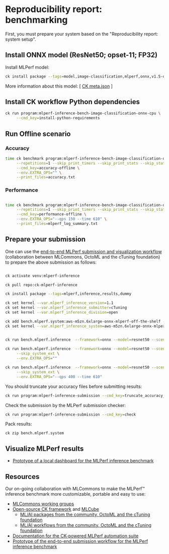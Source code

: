 # Reproducibility report: benchmarking

First, you must prepare your system based on the "Reproducibility report: system setup".


## Install ONNX model (ResNet50; opset-11; FP32)

Install MLPerf model:

```bash
ck install package --tags=model,image-classification,mlperf,onnx,v1.5-opset-11
```

More information about this model: 
[ [CK meta.json](https://github.com/mlcommons/ck-mlops/blob/main/package/ml-model-mlperf-resnet50-onnx/.cm/meta.json) ]


## Install CK workflow Python dependencies

```bash
ck run program:mlperf-inference-bench-image-classification-onnx-cpu \
     --cmd_key=install-python-requirements
```

## Run Offline scenario

### Accuracy

```bash
time ck benchmark program:mlperf-inference-bench-image-classification-onnx-cpu \
     --repetitions=1 --skip_print_timers --skip_print_stats --skip_stat_analysis \
     --cmd_key=accuracy-offline \
     --env.EXTRA_OPS="" \
     --print_files=accuracy.txt
```

### Performance

```bash

time ck benchmark program:mlperf-inference-bench-image-classification-onnx-cpu \
     --repetitions=1 --skip_print_timers --skip_print_stats --skip_stat_analysis \
     --cmd_key=performance-offline \
     --env.EXTRA_OPS="--qps 150 --time 610" \
     --print_files=mlperf_log_summary.txt

```







## Prepare your submission

One can use the [end-to-end MLPerf submission and visualization workflow](https://github.com/mlcommons/ck-mlops/tree/main/module/bench.mlperf.inference)
(collaboration between MLCommons, OctoML and the cTuning foundation) to prepare the above submission as follows:

```bash

ck activate venv:mlperf-inference

ck pull repo:ck-mlperf-inference

ck install package --tags=mlperf,inference,results,dummy

ck set kernel --var.mlperf_inference_version=1.1
ck set kernel --var.mlperf_inference_submitter=cTuning
ck set kernel --var.mlperf_inference_division=open

ck add bench.mlperf.system:aws-m5zn.6xlarge-onnx-mlperf-off-the-shelf --base=1-node-2s-clx-tf-int8
ck set kernel --var.mlperf_inference_system=aws-m5zn.6xlarge-onnx-mlperf-off-the-shelf


ck run bench.mlperf.inference  --framework=onnx --model=resnet50 --scenario=offline --mode=prereq
       
ck run bench.mlperf.inference  --framework=onnx --model=resnet50 --scenario=offline --mode=accuracy \
     --skip_system_ext \
     --env.EXTRA_OPS=""

ck run bench.mlperf.inference  --framework=onnx --model=resnet50 --scenario=offline --mode=performance \
     --skip_system_ext \
     --env.EXTRA_OPS="--qps 400 --time 610"

```

You should truncate your accuracy files before submitting results:
```bash
ck run program:mlperf-inference-submission --cmd_key=truncate_accuracy_log --env.CK_MLPERF_SUBMITTER=cTuning
```

Check the submission by the MLPerf submission checker:
```bash
ck run program:mlperf-inference-submission --cmd_key=check
```

Pack results:
```
ck zip bench.mlperf.system
```



## Visualize MLPerf results

* [Prototype of a local dashboard for the MLPerf inference benchmark](https://github.com/mlcommons/ck-mlops/blob/main/module/bench.mlperf.inference/README.results.md)



## Resources

Our on-going collaboration with MLCommons to make 
the MLPerf&trade; inference benchmark more customizable, portable and easy to use:

* [MLCommons working groups](https://mlcommons.org/en/groups)
* [Open-source CK framework](https://github.com/mlcommons/ck) and [MLCube](https://github.com/mlcommons/mlcube)
  * [ML/AI packages from the community, OctoML and the cTuning foundation](https://github.com/mlcommons/ck-mlops/tree/main/package)
  * [ML/AI workflows from the community, OctoML and the cTuning foundation](https://github.com/mlcommons/ck-mlops/tree/main/program)
* [Documentation for the CK-powered MLPerf automation suite](https://github.com/mlcommons/ck/tree/master/docs/mlperf-automation)
* [Prototype of the end-to-end submission workflow for the MLPerf inference benchmark](https://github.com/mlcommons/ck-mlops/tree/main/module/bench.mlperf.inference)
